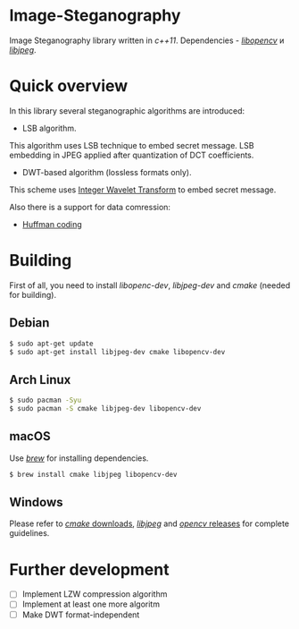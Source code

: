 # Image-Steganography

Image Steganography library written in _c++11_.
Dependencies - [_libopencv_](https://github.com/opencv/opencv) и [_libjpeg_](http://www.ijg.org/).

# Quick overview
In this library several steganographic algorithms are introduced:
* LSB algorithm.

This algorithm uses LSB technique to embed secret message.
LSB embedding in JPEG applied after quantization of DCT coefficients.

* DWT-based algorithm (lossless formats only).

This scheme uses [Integer Wavelet Transform](https://stackoverflow.com/questions/15802827/how-can-dwt-be-used-in-lsb-substitution-steganography) to embed secret message.

Also there is a support for data comression:
* [Huffman coding](https://en.wikipedia.org/wiki/Huffman_coding)

# Building
First of all, you need to install _libopenc-dev_, _libjpeg-dev_ and _cmake_ (needed for building).
## Debian
```bash
$ sudo apt-get update
$ sudo apt-get install libjpeg-dev cmake libopencv-dev
```
## Arch Linux
```bash
$ sudo pacman -Syu
$ sudo pacman -S cmake libjpeg-dev libopencv-dev
```
## macOS
Use [_brew_](https://brew.sh/) for installing dependencies.
```bash
$ brew install cmake libjpeg libopencv-dev
```
## Windows
Please refer to [_cmake_ downloads](https://cmake.org/download/), [_libjpeg_](http://www.ijg.org/)
and [_opencv_ releases](https://opencv.org/releases/) for complete guidelines.
# Further development
- [ ] Implement LZW compression algorithm
- [ ] Implement at least one more algoritm
- [ ] Make DWT format-independent
